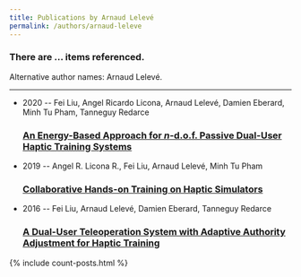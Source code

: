 ```yaml
---
title: Publications by Arnaud Lelevé
permalink: /authors/arnaud-leleve
---
```


<h3 id="number-posts">There are ... items referenced.</h3>
<p id='info-authors'>Alternative author names: Arnaud Lelevé.</p>
<hr />
<ul class="post-list">
<li><span class='post-meta'>2020 -- Fei Liu, Angel Ricardo Licona, Arnaud Lelevé, Damien Eberard, Minh Tu Pham, Tanneguy Redarce</span><h3><a class='post-link' href="{{ site.baseurl }}/an-energy-based-approach-for-i-n-i-d-o-f-passive-dual-user-haptic-training-systems">An Energy-Based Approach for <i>n</i>-d.o.f. Passive Dual-User Haptic Training Systems</a></h3></li>
<li><span class='post-meta'>2019 -- Angel R. Licona R., Fei Liu, Arnaud Lelevé, Minh Tu Pham</span><h3><a class='post-link' href="{{ site.baseurl }}/collaborative-hands-on-training-on-haptic-simulators">Collaborative Hands-on Training on Haptic Simulators</a></h3></li>
<li><span class='post-meta'>2016 -- Fei Liu, Arnaud Lelevé, Damien Eberard, Tanneguy Redarce</span><h3><a class='post-link' href="{{ site.baseurl }}/a-dual-user-teleoperation-system-with-adaptive-authority-adjustment-for-haptic-training">A Dual-User Teleoperation System with Adaptive Authority Adjustment for Haptic Training</a></h3></li>

</ul>
{% include count-posts.html %}
